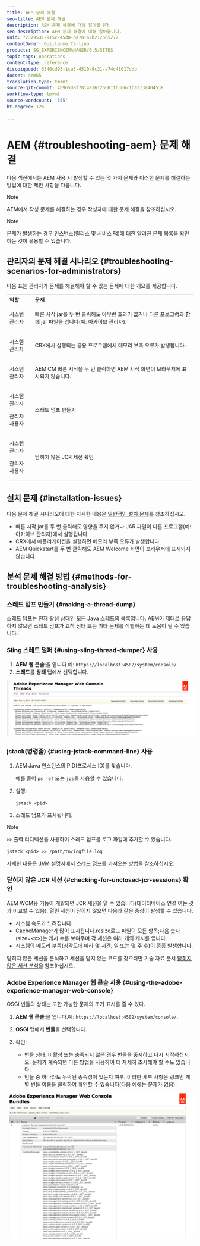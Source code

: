 ```yaml
---
title: AEM 문제 해결
seo-title: AEM 문제 해결
description: AEM 문제 해결에 대해 알아봅니다.
seo-description: AEM 문제 해결에 대해 알아봅니다.
uuid: 72379531-915c-45d0-ba70-42b212665272
contentOwner: Guillaume Carlino
products: SG_EXPERIENCEMANAGER/6.5/SITES
topic-tags: operations
content-type: reference
discoiquuid: 6346cd93-1ca3-4510-9c31-a74c41017ddb
docset: aem65
translation-type: tm+mt
source-git-commit: 4b965d8f7814816126601f6366c1ba313e404538
workflow-type: tm+mt
source-wordcount: '555'
ht-degree: 12%

---
```



# AEM {#troubleshooting-aem} 문제 해결

다음 섹션에서는 AEM 사용 시 발생할 수 있는 몇 가지 문제와 이러한 문제를 해결하는 방법에 대한 제안 사항을 다룹니다.

>[!NOTE]
>
>AEM에서 작성 문제를 해결하는 경우 작성자에 대한 문제 해결을 참조하십시오.[](/help/sites-authoring/troubleshooting.md)

>[!NOTE]
>
>문제가 발생하는 경우 인스턴스(릴리스 및 서비스 팩)에 대한 [알려진 문제](/help/release-notes/known-issues.md) 목록을 확인하는 것이 유용할 수 있습니다.

## 관리자의 문제 해결 시나리오 {#troubleshooting-scenarios-for-administrators}

다음 표는 관리자가 문제를 해결해야 할 수 있는 문제에 대한 개요를 제공합니다.

<table>
 <tbody>
  <tr>
   <td><strong>역할</strong></td>
   <td><strong>문제 </strong></td>
  </tr>
  <tr>
   <td>시스템 관리자</td>
   <td><p>빠른 시작 jar를 두 번 클릭해도 아무런 효과가 없거나 다른 프로그램과 함께 jar 파일을 엽니다(예: 아카이브 관리자).</p> </td>
  </tr>
  <tr>
   <td><p>시스템 관리자</p> </td>
   <td><p>CRX에서 실행되는 응용 프로그램에서 메모리 부족 오류가 발생합니다.</p> </td>
  </tr>
  <tr>
   <td><p>시스템 관리자</p> </td>
   <td><p>AEM CM 빠른 시작을 두 번 클릭하면 AEM 시작 화면이 브라우저에 표시되지 않습니다.</p> </td>
  </tr>
  <tr>
   <td><p>시스템 관리자</p> <p>관리자 사용자</p> </td>
   <td><p>스레드 덤프 만들기</p> </td>
  </tr>
  <tr>
   <td><p>시스템 관리자</p> <p>관리자 사용자</p> </td>
   <td><p>닫히지 않은 JCR 세션 확인</p> </td>
  </tr>
 </tbody>
</table>

## 설치 문제 {#installation-issues}

다음 문제 해결 시나리오에 대한 자세한 내용은 [일반적인 설치 문제](/help/sites-deploying/troubleshooting.md#common-installation-issues)를 참조하십시오.

* 빠른 시작 jar를 두 번 클릭해도 영향을 주지 않거나 JAR 파일이 다른 프로그램(예: 아카이브 관리자)에서 실행됩니다.
* CRX에서 애플리케이션을 실행하면 메모리 부족 오류가 발생합니다.
* AEM Quickstart를 두 번 클릭해도 AEM Welcome 화면이 브라우저에 표시되지 않습니다.

## 분석 문제 해결 방법 {#methods-for-troubleshooting-analysis}

### 스레드 덤프 만들기 {#making-a-thread-dump}

스레드 덤프는 현재 활성 상태인 모든 Java 스레드의 목록입니다. AEM이 제대로 응답하지 않으면 스레드 덤프가 교착 상태 또는 기타 문제를 식별하는 데 도움이 될 수 있습니다.

### Sling 스레드 덤퍼 {#using-sling-thread-dumper} 사용

1. **AEM 웹 콘솔**;을 엽니다.예: `https://localhost:4502/system/console/`.
1. **스레드**&#x200B;를 **상태** 탭에서 선택합니다.

![screen_shot_2012-02-13at43925pm](assets/screen_shot_2012-02-13at43925pm.png)

### jstack(명령줄) {#using-jstack-command-line} 사용

1. AEM Java 인스턴스의 PID(프로세스 ID)를 찾습니다.

   예를 들어 `ps -ef` 또는 `jps`을 사용할 수 있습니다.

1. 실행:

   `jstack <pid>`

1. 스레드 덤프가 표시됩니다.

>[!NOTE]
>
>`>>` 출력 리디렉션을 사용하여 스레드 덤프를 로그 파일에 추가할 수 있습니다.
>
>`jstack <pid> >> /path/to/logfile.log`

자세한 내용은 [JVM](https://helpx.adobe.com/cq/kb/TakeThreadDump.html) 설명서에서 스레드 덤프를 가져오는 방법을 참조하십시오.

### 닫히지 않은 JCR 세션 {#checking-for-unclosed-jcr-sessions} 확인

AEM WCM용 기능이 개발되면 JCR 세션을 열 수 있습니다(데이터베이스 연결 여는 것과 비교할 수 있음). 열린 세션이 닫히지 않으면 다음과 같은 증상이 발생할 수 있습니다.

* 시스템 속도가 느려집니다.
* CacheManager가 많이 표시됩니다.resize로그 파일의 모든 항목;다음 숫자(size=&lt;x>)는 캐시 수를 보여주며 각 세션은 여러 개의 캐시를 엽니다.
* 시스템의 메모리 부족(심각도에 따라 몇 시간, 일 또는 몇 주 후)이 종종 발생합니다.

닫히지 않은 세션을 분석하고 세션을 닫지 않는 코드를 찾으려면 기술 자료 문서 [닫히지 않은 세션 분석](https://helpx.adobe.com/crx/kb/AnalyzeUnclosedSessions.html)을 참조하십시오.

### Adobe Experience Manager 웹 콘솔 사용 {#using-the-adobe-experience-manager-web-console}

OSGi 번들의 상태는 또한 가능한 문제의 조기 표시를 줄 수 있다.

1. **AEM 웹 콘솔**;을 엽니다.예: `https://localhost:4502/system/console/`.
1. **OSGI** 탭에서 **번들**&#x200B;을 선택합니다.
1. 확인:

   * 번들 상태. 비활성 또는 충족되지 않은 경우 번들을 중지하고 다시 시작하십시오. 문제가 계속되면 다른 방법을 사용하여 더 자세히 조사해야 할 수도 있습니다.
   * 번들 중 하나라도 누락된 종속성이 있는지 여부. 이러한 세부 사항은 링크인 개별 번들 이름을 클릭하여 확인할 수 있습니다(다음 예에는 문제가 없음).

![screen_shot_2012-02-13at44706pm](assets/screen_shot_2012-02-13at44706pm.png)

